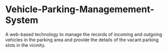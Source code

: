 # Vehicle-Parking-Managemement-System
A web-based technology to manage the records of incoming and outgoing vehicles in the parking area and provide the details of the vacant parking slots in the vicinity.
